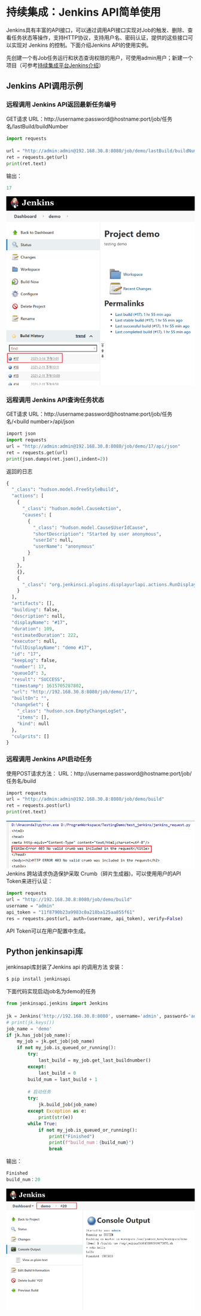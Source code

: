 # 持续集成：Jenkins API简单使用
Jenkins具有丰富的API接口，可以通过调用API接口实现对Job的触发、删除、查看任务状态等操作，支持HTTP协议，支持用户名、密码认证，提供的这些接口可以实现对 Jenkins 的控制。下面介绍Jenkins API的使用实例。
<!--more-->


先创建一个有Job任务运行和状态查询权限的用户，可使用admin用户；新建一个项目（可参考[持续集成平台Jenkins介绍](https://blog.csdn.net/u010698107/article/details/113823608)）

## Jenkins API调用示例

### 远程调用 Jenkins API返回最新任务编号
GET请求
URL：http://username:password@hostname:port/job/任务名/lastBuild/buildNumber

```python
import requests

url = "http://admin:admin@192.168.30.8:8080/job/demo/lastBuild/buildNumber"
ret = requests.get(url)
print(ret.text)
```
输出：
```python
17
```
![](continuous-integration-for-jenkins-api/jenkins_api_lastbuild.png)


### 远程调用 Jenkins API查询任务状态
GET请求
URL：http://username:password@hostname:port/job/任务名/\<build number>/api/json

```python
import json
import requests
url = "http://admin:admin@192.168.30.8:8080/job/demo/17/api/json"
ret = requests.get(url)
print(json.dumps(ret.json(),indent=2))
```
返回的日志
```python
{
  "_class": "hudson.model.FreeStyleBuild",
  "actions": [
    {
      "_class": "hudson.model.CauseAction",
      "causes": [
        {
          "_class": "hudson.model.Cause$UserIdCause",
          "shortDescription": "Started by user anonymous",
          "userId": null,
          "userName": "anonymous"
        }
      ]
    },
    {},
    {
      "_class": "org.jenkinsci.plugins.displayurlapi.actions.RunDisplayAction"
    }
  ],
  "artifacts": [],
  "building": false,
  "description": null,
  "displayName": "#17",
  "duration": 109,
  "estimatedDuration": 222,
  "executor": null,
  "fullDisplayName": "demo #17",
  "id": "17",
  "keepLog": false,
  "number": 17,
  "queueId": 3,
  "result": "SUCCESS",
  "timestamp": 1615705287802,
  "url": "http://192.168.30.8:8080/job/demo/17/",
  "builtOn": "",
  "changeSet": {
    "_class": "hudson.scm.EmptyChangeLogSet",
    "items": [],
    "kind": null
  },
  "culprits": []
}
```
### 远程调用 Jenkins API启动任务
使用POST请求方法：
URL：http://username:password@hostname:port/job/任务名/build

```python
import requests
url = "http://admin:admin@192.168.30.8:8080/job/demo/build"
ret = requests.post(url)
print(ret.text)
```

![](continuous-integration-for-jenkins-api/jenkins_api_build.png)
Jenkins 跨站请求伪造保护采取 Crumb（碎片生成器)，可以使用用户的API Token来进行认证：

```python
import requests
url = "http://192.168.30.8:8080/job/demo/build"
username = "admin"
api_token = "11f8790b23a9983c0a218ba125aa855f61"
res = requests.post(url, auth=(username, api_token), verify=False)
```

API Token可以在用户配置中生成。

## Python jenkinsapi库
jenkinsapi库封装了Jenkins api 的调用方法
安装：
```sh
$ pip install jenkinsapi
```
下面代码实现启动job名为demo的任务
```python
from jenkinsapi.jenkins import Jenkins

jk = Jenkins('http://192.168.30.8:8080', username='admin', password='admin', useCrumb=True)
# print(jk.keys())
job_name = 'demo'
if jk.has_job(job_name):
    my_job = jk.get_job(job_name)
    if not my_job.is_queued_or_running():
        try:
            last_build = my_job.get_last_buildnumber()
        except:
            last_build = 0
        build_num = last_build + 1

        # 启动任务
        try:
            jk.build_job(job_name)
        except Exception as e:
            print(str(e))
        while True:
            if not my_job.is_queued_or_running():
                print("Finished")
                print(f"build_num：{build_num}")
                break
```
输出：
```python
Finished
build_num：20
```
![](continuous-integration-for-jenkins-api/jenkins_api_build2.png)



